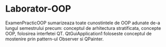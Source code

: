 # Laborator-OOP
ExamenPracticOOP sumarizeaza toate cunostintele de OOP adunate de-a lungul semestrului precum: conceptul de arhitectura stratificata, concepte OOP, folosirea interfetei QT.
QtGuiApplication1 foloseste conceptul de mostenire prin pattern-ul Observer si QPainter.
